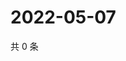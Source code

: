 # 2022-05-07

共 0 条

<!-- BEGIN WEIBO -->
<!-- 最后更新时间 Sat May 07 2022 05:11:58 GMT+0800 (China Standard Time) -->

<!-- END WEIBO -->
